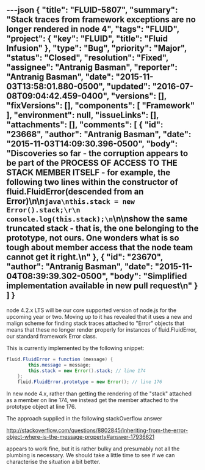 ---json
{
  "title": "FLUID-5807",
  "summary": "Stack traces from framework exceptions are no longer rendered in node 4",
  "tags": "FLUID",
  "project": {
    "key": "FLUID",
    "title": "Fluid Infusion"
  },
  "type": "Bug",
  "priority": "Major",
  "status": "Closed",
  "resolution": "Fixed",
  "assignee": "Antranig Basman",
  "reporter": "Antranig Basman",
  "date": "2015-11-03T13:58:01.880-0500",
  "updated": "2016-07-08T09:04:42.459-0400",
  "versions": [],
  "fixVersions": [],
  "components": [
    "Framework"
  ],
  "environment": null,
  "issueLinks": [],
  "attachments": [],
  "comments": [
    {
      "id": "23668",
      "author": "Antranig Basman",
      "date": "2015-11-03T14:09:30.396-0500",
      "body": "Discoveries so far - the corruption appears to be part of the PROCESS OF ACCESS TO THE STACK MEMBER ITSELF - for example, the following two lines within the constructor of fluid.FluidError(descended from an Error)\n\n```java\nthis.stack = new Error().stack;\r\n        console.log(this.stack);\n```\n\nshow the same truncated stack - that is, the one belonging to the prototype, not ours. One wonders what is so tough about member access that the node team cannot get it right.\n"
    },
    {
      "id": "23670",
      "author": "Antranig Basman",
      "date": "2015-11-04T08:39:39.302-0500",
      "body": "Simplified implementation available in new pull request\n"
    }
  ]
}
---
node 4.2.x LTS will be our core supported version of node.js for the upcoming year or two. Moving up to it has revealed that it uses a new and malign scheme for finding stack traces attached to "Error" objects that means that these no longer render properly for instances of fluid.FluidError, our standard framework Error class.

This is currently implemented by the following snippet:

```java
fluid.FluidError = function (message) {
        this.message = message;
        this.stack = new Error().stack; // line 174
    };
    fluid.FluidError.prototype = new Error(); // line 176
```

In new node 4.x, rather than getting the rendering of the "stack" attached as a member on line 174, we instead get the member attached to the prototype object at line 176.

The approach supplied in the following stackOverflow answer&#x20;

<http://stackoverflow.com/questions/8802845/inheriting-from-the-error-object-where-is-the-message-property#answer-17936621>

appears to work fine, but it is rather bulky and presumably not all the plumbing is necessary. We should take a little time to see if we can characterise the situation a bit better.

        